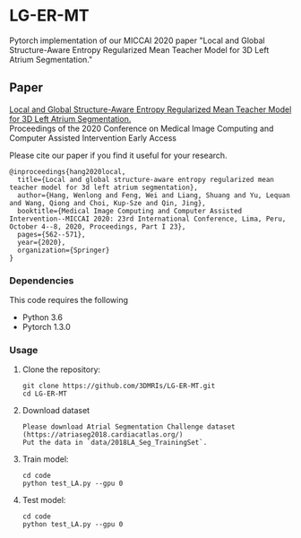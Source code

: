 # LG-ER-MT
Pytorch implementation of our MICCAI 2020 paper "Local and Global Structure-Aware Entropy Regularized Mean Teacher Model for 3D Left Atrium Segmentation."

## Paper
[Local and Global Structure-Aware Entropy Regularized Mean Teacher Model for 3D Left Atrium Segmentation.](https://link.springer.com/chapter/10.1007/978-3-030-59710-8_55) <br />
Proceedings of the 2020 Conference on Medical Image Computing and Computer Assisted Intervention Early Access

Please cite our paper if you find it useful for your research.

```
@inproceedings{hang2020local,
  title={Local and global structure-aware entropy regularized mean teacher model for 3d left atrium segmentation},
  author={Hang, Wenlong and Feng, Wei and Liang, Shuang and Yu, Lequan and Wang, Qiong and Choi, Kup-Sze and Qin, Jing},
  booktitle={Medical Image Computing and Computer Assisted Intervention--MICCAI 2020: 23rd International Conference, Lima, Peru, October 4--8, 2020, Proceedings, Part I 23},
  pages={562--571},
  year={2020},
  organization={Springer}
}
```


### Dependencies
This code requires the following
* Python 3.6
* Pytorch 1.3.0
### Usage

1. Clone the repository:

   ```shell
   git clone https://github.com/3DMRIs/LG-ER-MT.git
   cd LG-ER-MT
   ```
2. Download dataset
   ```shell
   Please download Atrial Segmentation Challenge dataset (https://atriaseg2018.cardiacatlas.org/)
   Put the data in `data/2018LA_Seg_TrainingSet`.
    ```
3. Train model:
 
   ```shell
   cd code
   python test_LA.py --gpu 0
   ```
3. Test model:
 
   ```shell
   cd code
   python test_LA.py --gpu 0
   ```


